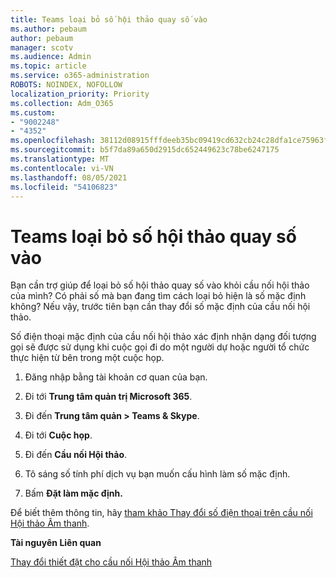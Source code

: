 ```yaml
---
title: Teams loại bỏ số hội thảo quay số vào
ms.author: pebaum
author: pebaum
manager: scotv
ms.audience: Admin
ms.topic: article
ms.service: o365-administration
ROBOTS: NOINDEX, NOFOLLOW
localization_priority: Priority
ms.collection: Adm_O365
ms.custom:
- "9002248"
- "4352"
ms.openlocfilehash: 38112d08915fffdeeb35bc09419cd632cb24c28dfa1ce75963f0217fc274d67e
ms.sourcegitcommit: b5f7da89a650d2915dc652449623c78be6247175
ms.translationtype: MT
ms.contentlocale: vi-VN
ms.lasthandoff: 08/05/2021
ms.locfileid: "54106823"
---
```

# <a name="teams-dial-in-conferencing-number-removal"></a>Teams loại bỏ số hội thảo quay số vào

Bạn cần trợ giúp để loại bỏ số hội thảo quay số vào khỏi cầu nối hội thảo của mình? Có phải số mà bạn đang tìm cách loại bỏ hiện là số mặc định không? Nếu vậy, trước tiên bạn cần thay đổi số mặc định của cầu nối hội thảo.

Số điện thoại mặc định của cầu nối hội thảo xác định nhận dạng đối tượng gọi sẽ được sử dụng khi cuộc gọi đi do một người dự hoặc người tổ chức thực hiện từ bên trong một cuộc họp.

1. Đăng nhập bằng tài khoản cơ quan của bạn.

2. Đi tới **Trung tâm quản trị Microsoft 365**.

3. Đi đến **Trung tâm quản > Teams & Skype**.

4. Đi tới **Cuộc họp**.

5. Đi đến **Cầu nối Hội thảo**.

6. Tô sáng số tính phí dịch vụ bạn muốn cấu hình làm số mặc định.

7. Bấm **Đặt làm mặc định.**

Để biết thêm thông tin, hãy [tham khảo Thay đổi số điện thoại trên cầu nối Hội thảo Âm thanh](https://docs.microsoft.com/microsoftteams/change-the-phone-numbers-on-your-audio-conferencing-bridge).

**Tài nguyên Liên quan**

[Thay đổi thiết đặt cho cầu nối Hội thảo Âm thanh](https://docs.microsoft.com/microsoftteams/change-the-settings-for-an-audio-conferencing-bridge)
